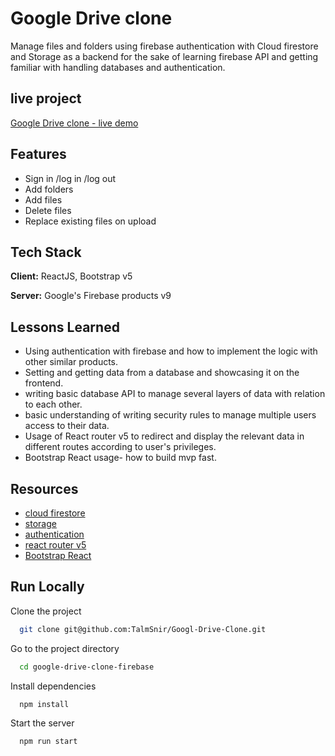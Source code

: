 
# Google Drive clone

Manage files and folders using firebase authentication with Cloud firestore and Storage as a backend for the sake of learning firebase API and getting familiar with handling databases and authentication. 




## live project

[Google Drive clone - live demo](https://google-drive-clone-firebase.netlify.app/login)


## Features

- Sign in /log in /log out
- Add folders
- Add files
- Delete files
- Replace existing files on upload


## Tech Stack

**Client:** ReactJS, Bootstrap v5

**Server:** Google's Firebase products v9


## Lessons Learned

* Using authentication with firebase and how to implement the logic with other similar products.
* Setting and getting data from a database and showcasing it on the frontend.
* writing basic database API to manage several layers of data with relation to each other.
* basic understanding of writing security rules to manage multiple users access to their data.
* Usage of React router v5 to redirect and display the relevant data in different routes according to user's privileges.
* Bootstrap React usage- how to build mvp fast.

## Resources

* [cloud firestore](https://firebase.google.com/docs/firestore)  
* [storage](https://firebase.google.com/docs/storage)  
* [authentication](https://firebase.google.com/docs/auth)  
* [react router v5](https://v5.reactrouter.com/web/guides/quick-start)
* [Bootstrap React](https://react-bootstrap.github.io/)


## Run Locally

Clone the project

```bash
  git clone git@github.com:TalmSnir/Googl-Drive-Clone.git
```

Go to the project directory

```bash
  cd google-drive-clone-firebase
```

Install dependencies

```bash
  npm install
```

Start the server

```bash
  npm run start
```


